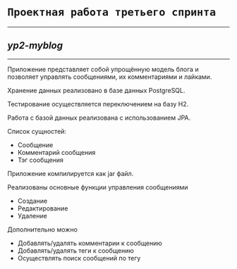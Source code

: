 # `Проектная работа третьего спринта` 

---
## ***yp2-myblog***

---
Приложение представляет собой упрощённую модель блога 
и позволяет управлять сообщениями, их комментариями и лайками.

Хранение данных реализовано в базе данных PostgreSQL.

Тестирование осуществляется переключением на базу H2.

Работа с базой данных реализована с использованием JPA. 

Список сущностей:
- Сообщение
- Комментарий сообщения
- Тэг сообщения

Приложение компилируется как jar файл.

Реализованы основные функции управления сообщениями
- Создание
- Редактирование
- Удаление

Дополнительно можно
- Добавлять/удалять комментарии к сообщению
- Добавлять/удалять теги к сообщению
- Осуществлять поиск сообщений по тегу

